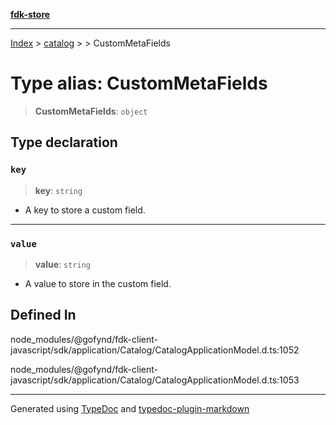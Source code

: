[**fdk-store**](../../../README.md)
***

[Index](../../../API.md) > [catalog](../../README.md) > [<internal>](../README.md) > CustomMetaFields

# Type alias: CustomMetaFields

> **CustomMetaFields**: `object`

## Type declaration

### `key`

> **key**: `string`

- A key to store a custom field.

***

### `value`

> **value**: `string`

- A value to store in the custom field.

## Defined In

node\_modules/@gofynd/fdk-client-javascript/sdk/application/Catalog/CatalogApplicationModel.d.ts:1052

node\_modules/@gofynd/fdk-client-javascript/sdk/application/Catalog/CatalogApplicationModel.d.ts:1053

***
Generated using [TypeDoc](https://typedoc.org/) and [typedoc-plugin-markdown](https://www.npmjs.com/package/typedoc-plugin-markdown)
